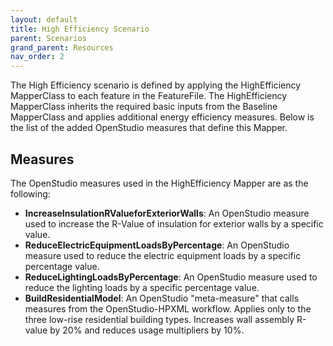 ```yaml
---
layout: default
title: High Efficiency Scenario
parent: Scenarios
grand_parent: Resources
nav_order: 2
---
```


The High Efficiency scenario is defined by applying the HighEfficiency MapperClass to each feature in the FeatureFile.
The HighEfficiency MapperClass inherits the required basic inputs from the Baseline MapperClass and applies additional energy efficiency measures. Below is the list of the added OpenStudio measures that define this Mapper.

## Measures
The OpenStudio measures used in the HighEfficiency Mapper are as the following:

- **IncreaseInsulationRValueforExteriorWalls**: An OpenStudio measure used to increase the R-Value of insulation for exterior walls by a specific value.
- **ReduceElectricEquipmentLoadsByPercentage**: An OpenStudio measure used to reduce the electric equipment loads by a specific percentage value.
- **ReduceLightingLoadsByPercentage**: An OpenStudio measure used to reduce the lighting loads by a specific percentage value.
- **BuildResidentialModel**: An OpenStudio "meta-measure" that calls measures from the OpenStudio-HPXML workflow. Applies only to the three low-rise residential building types. Increases wall assembly R-value by 20% and reduces usage multipliers by 10%.
